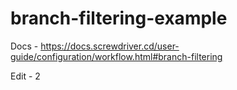 # branch-filtering-example

Docs - https://docs.screwdriver.cd/user-guide/configuration/workflow.html#branch-filtering

Edit - 2
